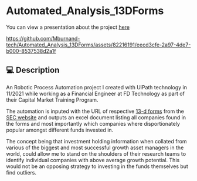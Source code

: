 # Automated_Analysis_13DForms

You can view a presentation about the project [here](https://1drv.ms/v/s!Aro-s1KLUmWK3ndbqabzjqjHI36G?e=WsyZOp)

https://github.com/Mburnand-tech/Automated_Analysis_13DForms/assets/82216191/eecd3cfe-2a97-4de7-b000-8537538d2a1f

## :computer: Description

An Robotic Process Automation project I created with UiPath technology in 11/2021 while working as a Financial Engineer at FD Technology as part of their Capital Market Training Program. 

The automation is inputed with the URL of respective [13-d forms](https://www.investopedia.com/ask/answers/09/schedule-13d.asp) from the [SEC website](https://www.sec.gov/edgar/searchedgar/companysearch) and outputs an excel document listing all companies found in the forms and most importantly which companies where  disportionately popular amongst different funds invested in.

The concept being that investment holding information when collated from various of the biggest and most successful growth asset managers in the world, could allow me to stand on the shoulders of their research teams to identify individual companies with above average growth potential. This would not be an opposing strategy to investing in the funds themselves but find outliers.




